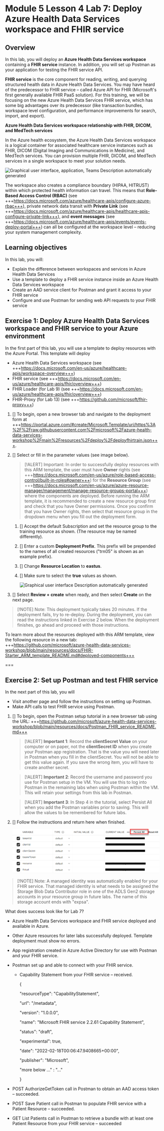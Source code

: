 # Module 5 Lesson 4 Lab 7: Deploy Azure Health Data Services workspace and FHIR service

## Overview

In this lab, you will deploy an **Azure Health Data Services workspace** containing a **FHIR service** instance. In addition, you will set up Postman as your application for testing the FHIR service API.

**FHIR service** is the core component for reading, writing, and querying structured health data in Azure Health Data Services. You may have heard of the predecessor to FHIR service – called Azure API for FHIR (Microsoft's first generally available FHIR PaaS solution). For this training, we will be focusing on the new Azure Health Data Services FHIR service, which has some big advantages over its predecessor (like transaction bundles, workspace level configuration, and performance improvements for search, import, and export).

**Azure Health Data Services workspace relationship with FHIR, DICOM, and MedTech services**

In the Azure health ecosystem, the Azure Health Data Services workspace is a logical container for associated healthcare service instances such as FHIR, DICOM (Digital Imaging and Communications in Medicine), and MedTech services. You can provision multiple FHIR, DICOM, and MedTech services in a single workspace to meet your solution needs.

![Graphical user interface, application, Teams Description automatically generated](./IMAGES/Lab07/L7P1.png)

The workspace also creates a compliance boundary (HIPAA, HITRUST) within which protected health information can travel. This means that **Role-Based Access Control (RBAC)** (see +++https://docs.microsoft.com/azure/healthcare-apis/configure-azure-rbac+++), private network data transit with **Private Link** (see +++https://docs.microsoft.com/azure/healthcare-apis/healthcare-apis-configure-private-link+++), and **event messages** (see +++https://docs.microsoft.com/azure/healthcare-apis/events/events-deploy-portal+++) can all be configured at the workspace level – reducing your system management complexity.

## Learning objectives

In this lab, you will:

-   Explain the difference between workspaces and services in Azure Health Data Services
-   Use a template to deploy a FHIR service instance inside an Azure Health Data Services workspace
-   Create an AAD service client for Postman and grant it access to your FHIR service
-   Configure and use Postman for sending web API requests to your FHIR service

## Exercise 1: Deploy Azure Health Data Services workspace and FHIR service to your Azure environment

In the first part of this lab, you will use a template to deploy resources with the Azure Portal. This template will deploy
- Azure Health Data Services workspace (see +++https://docs.microsoft.com/en-us/azure/healthcare-apis/workspace-overview+++)
- FHIR service (see +++https://docs.microsoft.com/en-us/azure/healthcare-apis/fhir/overview+++)
- FHIR Loader (for Lab 9) (see +++https://docs.microsoft.com/en-us/azure/healthcare-apis/fhir/overview+++)
- FHIR-Proxy (for Lab 13) (see +++https://github.com/microsoft/fhir-proxy+++)

1. [] To begin, open a new browser tab and navigate to the deployment form at +++https://portal.azure.com/#create/Microsoft.Template/uri/https%3A%2F%2Fraw.githubusercontent.com%2Fmicrosoft%2Fazure-health-data-services-workshop%2Fmain%2Fresources%2Fdeploy%2Fdeployfhirtrain.json+++.

1. [] Select or fill in the parameter values (see image below).

    > [!ALERT] Important: In order to successfully deploy resources with this ARM template, the user must have **Owner** rights (see +++https://docs.microsoft.com/en-us/azure/role-based-access-control/built-in-roles#owner+++)  for the **Resource Group** (see +++https://docs.microsoft.com/en-us/azure/azure-resource-manager/management/manage-resource-groups-portal+++) where the components are deployed. Before running the ARM template, it is recommended to create a new resource group first and check that you have Owner permissions. Once you confirm that you have Owner rights, then select that resource group in the dropdown menu when you fill out the deployment form.

    1. [] Accept the default Subscription and set the resource group to the training resource as shown. (The resource may be named differently).

    1. [] Enter a custom **Deployment Prefix**. This prefix will be prepended to the names of all created resources ("trn05" is shown as an example prefix).

    1. [] Change **Resource Location** to **eastus**.

    1. [] Make sure to select the **true** values as shown.

        ![Graphical user interface Description automatically generated](./IMAGES/Lab07/L7P3.png)

1. [] Select **Review + create** when ready, and then select **Create** on the next page.

> [!NOTE] Note: This deployment typically takes 20 minutes. If the deployment fails, try to re-deploy. During the deployment, you can read the instructions linked in Exercise 2 below. When the deployment finishes, go ahead and proceed with those instructions.

To learn more about the resources deployed with this ARM template, view the following resource in a new tab: +++https://github.com/microsoft/azure-health-data-services-workshop/blob/main/resources/docs/FHIR-Starter_ARM_template_README.md#deployed-components+++

===

## Exercise 2: Set up Postman and test FHIR service

In the next part of this lab, you will

-   Visit another page and follow the instructions on setting up Postman.
-   Make API calls to test FHIR service using Postman.

1. [] To begin, open the Postman setup tutorial in a new browser tab using the URL: +++https://github.com/microsoft/azure-health-data-services-workshop/blob/main/resources/docs/Postman_FHIR_service_README.md+++

    > [!ALERT] **Important 1**: Record the **clientSecret Value** on your computer or on paper, not the **clientSecret ID** when you create your Postman app registration. That is the value you will need later in Postman when you fill in the clientSecret. You will not be able to get this value again. If you save the wrong item, you will have to create another secret.

    > [!ALERT] **Important 2**: Record the username and password you use for Postman setup in the VM. You will use this to log into Postman in the remaining labs when using Postman within the VM. This will retain your settings from this lab in Postman.

    > [!ALERT] **Important 3**: In Step 4 in the tutorial, select Persist All when you add the Postman variables prior to saving. This will allow the values to be remembered for future labs.

1. [] Follow the instructions and return here when finished.


    ![Graphical user interface Description automatically generated](./IMAGES/Lab07/L7P4.png)

> [!NOTE] Note: A managed identity was automatically enabled for your FHIR service. That managed identity is what needs to be assigned the Storage Blob Data Contributor role in one of the ADLS Gen2 storage accounts in your resource group in future labs. The name of this storage account ends with "expsa".

What does success look like for Lab 7?

-   Azure Health Data Services workspace and FHIR service deployed and available in Azure.
-   Other Azure resources for later labs successfully deployed. Template deployment must show no errors.
-   App registration created in Azure Active Directory for use with Postman and your FHIR service.
-   Postman set up and able to connect with your FHIR service.
    -   Capability Statement from your FHIR service – received.

        {

        "resourceType": "CapabilityStatement",

        "url": "/metadata",

        "version": "1.0.0.0",

        "name": "Microsoft FHIR service 2.2.61 Capability Statement",

        "status": "draft",

        "experimental": true,

        "date": "2022-02-18T00:06:47.9408665+00:00",

        "publisher": "Microsoft",

        "more below ..." : "..."

        }

-   POST AuthorizeGetToken call in Postman to obtain an AAD access token – succeeded.
-   POST Save Patient call in Postman to populate FHIR service with a Patient Resource – succeeded.
-   GET List Patients call in Postman to retrieve a bundle with at least one Patient Resource from your FHIR service – succeeded

